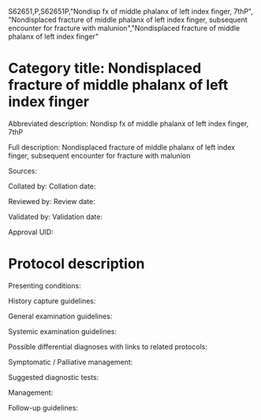 S62651,P,S62651P,"Nondisp fx of middle phalanx of left index finger, 7thP", "Nondisplaced fracture of middle phalanx of left index finger, subsequent encounter for fracture with malunion","Nondisplaced fracture of middle phalanx of left index finger"
# Category title: Nondisplaced fracture of middle phalanx of left index finger

Abbreviated description: Nondisp fx of middle phalanx of left index finger, 7thP

Full description: Nondisplaced fracture of middle phalanx of left index finger, subsequent encounter for fracture with malunion

Sources:

Collated by:
Collation date:

Reviewed by:
Review date:

Validated by:
Validation date:

Approval UID:

# Protocol description

Presenting conditions:

History capture guidelines:

General examination guidelines:

Systemic examination guidelines:

Possible differential diagnoses with links to related protocols:

Symptomatic / Palliative management:

Suggested diagnostic tests:

Management:

Follow-up guidelines:
